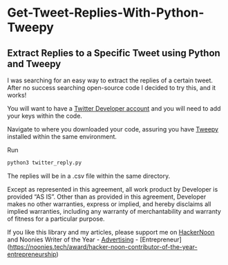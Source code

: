 # Get-Tweet-Replies-With-Python-Tweepy
## Extract Replies to a Specific Tweet using Python and Tweepy

I was searching for an easy way to extract the replies of a certain tweet. After no success searching open-source code I decided to try this, and it works!

You will want to have a [Twitter Developer account](https://developer.twitter.com/) and you will need to add your keys within the code. 

Navigate to where you downloaded your code, assuring you have [Tweepy](https://www.tweepy.org/) installed within the same environment. 

Run

```python
python3 twitter_reply.py
```
The replies will be in a .csv file within the same directory. 

Except as represented in this agreement, all work product by Developer is provided ​“AS IS”. Other than as provided in this agreement, Developer makes no other warranties, express or implied, and hereby disclaims all implied warranties, including any warranty of merchantability and warranty of fitness for a particular purpose.

If you like this library and my articles, please support me on [HackerNoon](https://hackernoon.com/u/nich) and Noonies Writer of the Year - [Advertising](https://noonies.tech/award/hacker-noon-contributor-of-the-year-advertising) - [Entrepreneur] (https://noonies.tech/award/hacker-noon-contributor-of-the-year-entrepreneurship)

